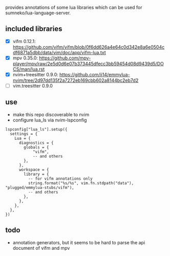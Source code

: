 provides annotations of some lua libraries which can be used for sumneko/lua-language-server.

## included libraries
* [x] vifm 0.12.1: https://github.com/vifm/vifm/blob/0f6dd626a4e64c0d342e8a6e0504cdf6871a5dbb/data/vim/doc/app/vifm-lua.txt
* [x] mpv 0.35.0: https://github.com/mpv-player/mpv/raw/2e5d0d6e07b373445dfecc3bb59454d08d9439d5/DOCS/man/lua.rst
* [x] nvim+treesitter 0.9.0: https://github.com/ii14/emmylua-nvim/tree/2d97dd135f2a7272eb169cbb602a8144bc2eb7d2
* [ ] vim.treesitter 0.9.0

## use
* make this repo discoverable to nvim
* configure lua_ls via nvim-lspconfig

```
lspconfig["lua_ls"].setup({
  settings = {
    Lua = {
      diagnostics = {
        globals = {
            "vifm",
            -- and others
        },
      },
      workspace = {
        library = {
          -- for vifm annotations only
          string.format("%s/%s", vim.fn.stdpath("data"), "plugged/emmylua-stubs/vifm"),
          -- and others
        },
      },
    },
  },
})
```

## todo
* annotation generators, but it seems to be hard to parse the api document of vifm and mpv
